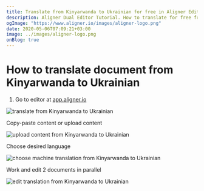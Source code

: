 ```yaml
---
title: Translate from Kinyarwanda to Ukrainian for free in Aligner Editor
description: Aligner Dual Editor Tutorial. How to translate for free from Kinyarwanda to Ukrainian. Aligner is multilingual document management platform. 
ogImage: "https://www.aligner.io/images/aligner-logo.png"
date: 2020-05-06T07:09:21+03:00
image: ../images/aligner-logo.png
onBlog: true
---
```


# How to translate document from Kinyarwanda to Ukrainian

1. Go to editor at [app.aligner.io](https://app.aligner.io "Aligner App web page")

![translate from Kinyarwanda to Ukrainian](../aligner-blank-editor.png "translate from Kinyarwanda to Ukrainian")

Copy-paste content or upload content

![upload content from Kinyarwanda to Ukrainian](../aligner-uploaded-document.png "upload content from Kinyarwanda to Ukrainian")

Choose desired language

![choose machine translation from Kinyarwanda to Ukrainian](../aligner-language-dropdown.png "choose machine translation from Kinyarwanda to Ukrainian")

Work and edit 2 documents in parallel

![edit translation from Kinyarwanda to Ukrainian](../aligner-double-sitded-editor.png "edit translation from Kinyarwanda to Ukrainian")

